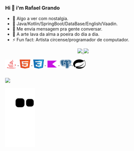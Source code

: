 

### Hi 👋 i'm Rafael Grando 

- 🔭 Algo a ver com nostalgia.
- 🌱 Java/Kotlin/SpringBoot/DataBase/English/Vaadin.
- 🤔 Me envia mensagem pra gente conversar.
- 💬 A arte lava da alma a poeira do dia a dia.
- ⚡ Fun fact: Artista circense/programador de computador.

 <div align="center">
  <a href="https://github.com/rafikiCWB">
   <img height="180em" src="https://github-readme-stats.vercel.app/api?username=rafikiCWB&show_icons=true&theme=dracula&include_all_commits=true&count_private=true"/>
  <img height="180em" src="https://github-readme-stats.vercel.app/api/top-langs/?username=rafikiCWB&layout=compact&langs_count=7&theme=dracula"/>
</div> 
<div style="display: inline_block"><br>

  <img align="center" alt="Rafa-Java" height="30" width="40" src="https://raw.githubusercontent.com/devicons/devicon/master/icons/java/java-plain.svg">
  
  <img align="center" alt="Rafa-HTML" height="30" width="40" src="https://raw.githubusercontent.com/devicons/devicon/master/icons/html5/html5-original.svg">
  
  <img align="center" alt="Rafa-CSS" height="30" width="40" src="https://raw.githubusercontent.com/devicons/devicon/master/icons/css3/css3-original.svg">
  
  <img align="center" alt="Rafa-kotlin" height="30" width="40" src="https://raw.githubusercontent.com/devicons/devicon/master/icons/kotlin/kotlin-plain.svg">
  
 <img align="center" alt="Rafa-postgresql" height="30" width="40" src="https://raw.githubusercontent.com/devicons/devicon/master/icons/postgresql/postgresql-plain.svg">
 
 <img align="center" alt="Rafa-springboot" height="30" width="40" src="https://raw.githubusercontent.com/devicons/devicon/master/icons/spring/spring-plain.svg">
 
 ##
 
  <div> 
 <a href="https://www.linkedin.com/in/rafael-grando-691790137/" target="_blank"><img src="https://img.shields.io/badge/-LinkedIn-%230077B5?style=for-the-badge&logo=linkedin&logoColor=white" target="_blank"></a> 
 
  ![Snake animation](https://github.com/rafaballerini/rafaballerini/blob/output/github-contribution-grid-snake.svg)
 
</div>

